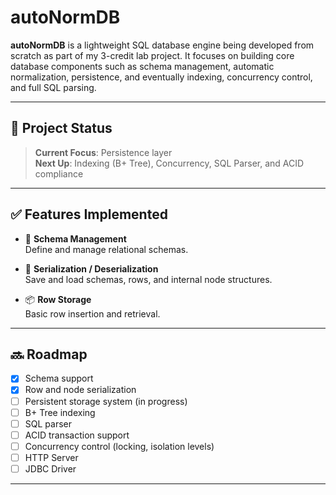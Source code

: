 # autoNormDB

**autoNormDB** is a lightweight SQL database engine being developed from scratch as part of my 3-credit lab project. It focuses on building core database components such as schema management, automatic normalization, persistence, and eventually indexing, concurrency control, and full SQL parsing.

---

## 🚧 Project Status

> **Current Focus**: Persistence layer  
> **Next Up**: Indexing (B+ Tree), Concurrency, SQL Parser, and ACID compliance

---

## ✅ Features Implemented

- 🧱 **Schema Management**  
  Define and manage relational schemas.

- 🔁 **Serialization / Deserialization**  
  Save and load schemas, rows, and internal node structures.

- 📦 **Row Storage**  
  Basic row insertion and retrieval.

---

## 🔜 Roadmap

- [x] Schema support
- [x] Row and node serialization
- [ ] Persistent storage system (in progress)
- [ ] B+ Tree indexing
- [ ] SQL parser
- [ ] ACID transaction support
- [ ] Concurrency control (locking, isolation levels)
- [ ] HTTP Server
- [ ] JDBC Driver

---


